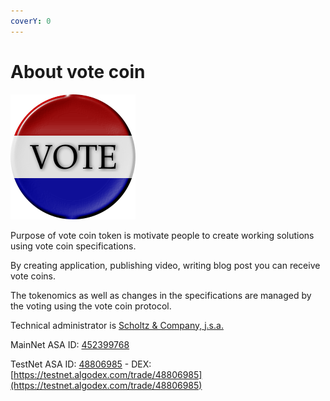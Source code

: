 ```yaml
---
coverY: 0
---
```


# About vote coin

![](../.gitbook/assets/logo200.png)

Purpose of vote coin token is motivate people to create working solutions using vote coin specifications.

By creating application, publishing video, writing blog post you can receive vote coins.

The tokenomics as well as changes in the specifications are managed by the voting using the vote coin protocol.

Technical administrator is [Scholtz & Company, j.s.a. ](https://www.orsr.sk/vypis.asp?ID=439983\&SID=2\&P=1\&lan=en)

MainNet ASA ID: [452399768](https://algoexplorer.io/asset/452399768)

TestNet ASA ID: [48806985](https://testnet.algoexplorer.io/asset/48806985) - DEX: [https://testnet.algodex.com/trade/48806985](https://testnet.algodex.com/trade/48806985)
